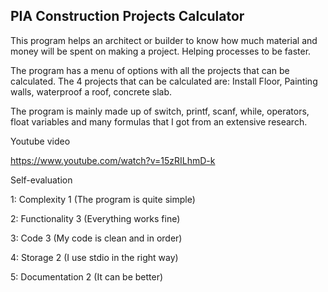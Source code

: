 ## PIA Construction Projects Calculator

This program helps an architect or builder to know how much material and money will be spent on making a project. Helping processes to be faster.

The program has a menu of options with all the projects that can be calculated. The 4 projects that can be calculated are: Install Floor, Painting walls, waterproof a roof, concrete slab.

The program is mainly made up of switch, printf, scanf, while, operators, float variables and many formulas that I got from an extensive research.

Youtube video

https://www.youtube.com/watch?v=15zRILhmD-k



Self-evaluation

1: Complexity 1 (The program is quite simple)

2: Functionality 3 (Everything works fine)

3: Code 3 (My code is clean and in order)

4: Storage 2 (I use stdio in the right way)

5: Documentation 2 (It can be better)
